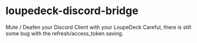 # loupedeck-discord-bridge
Mute / Deafen your Discord Client with your LoupeDeck
Careful, there is still some bug with the refresh/access_token saving.